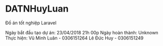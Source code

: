 # DATNHuyLuan

Đồ án tốt nghiệp Laravel

Ngày bắt đầu tạo dự án: 23/04/2018 21h 00p
Ngày hoàn thành: Unknown
Thực hiện:
	Vũ Minh Luân - 0306151264
	Lê Đức Huy - 0306151249


